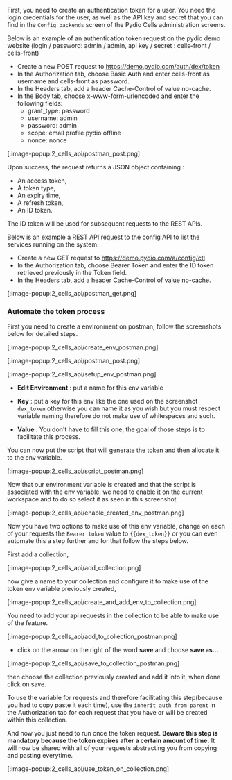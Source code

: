 
First, you need to create an authentication token for a user. You need the login credentials for the user, as well as the API key and secret that you can find in the `Config backends` screen of the Pydio Cells administration screens.

Below is an example of an authentication token request on the pydio demo website (login / password: admin / admin, api key / secret : cells-front / cells-front)

- Create a new POST request to https://demo.pydio.com/auth/dex/token
- In the Authorization tab, choose Basic Auth and enter cells-front as username and cells-front as password.
- In the Headers tab, add a header Cache-Control of value no-cache.
- In the Body tab, choose x-www-form-urlencoded and enter the following fields:
  - grant_type: password
  - username: admin
  - password: admin
  - scope: email profile pydio offline
  - nonce: nonce

[:image-popup:2_cells_api/postman_post.png]

Upon success, the request returns a JSON object containing :

- An access token,
- A token type,
- An expiry time,
- A refresh token,
- An ID token.

The ID token will be used for subsequent requests to the REST APIs.

Below is an example a REST API request to the config API to list the services running on the system.

- Create a new GET request to https://demo.pydio.com/a/config/ctl
- In the Authorization tab, choose Bearer Token and enter the ID token retrieved previously in the Token field.
- In the Headers tab, add a header Cache-Control of value no-cache.

[:image-popup:2_cells_api/postman_get.png]

### Automate the token process

First you need to create a environment on postman, follow the screenshots below for detailed steps.

[:image-popup:2_cells_api/create_env_postman.png]

[:image-popup:2_cells_api/postman_post.png]

[:image-popup:2_cells_api/setup_env_postman.png]

- **Edit Environment** : put a name for this env variable

- **Key** : put a key for this env like the one used on the screenshot `dex_token` otherwise you can name it as you wish but you must respect variable naming therefore do not make use of whitespaces and such.

- **Value** : You don't have to fill this one, the goal of those steps is to facilitate this process.

You can now put the script that will generate the token and then allocate it to the env variable.

[:image-popup:2_cells_api/script_postman.png]

Now that our environment variable is created and that the script is associated with the env variable, we need to enable it on the current workspace and to do so select it as seen in this screenshot

[:image-popup:2_cells_api/enable_created_env_postman.png]

Now you have two options to make use of this env variable, change on each of your requests the `Bearer token` value to `{{dex_token}}` or you can even automate this a step further and for that follow the steps below.

First add a collection,

[:image-popup:2_cells_api/add_collection.png]

now give a name to your collection and configure it to make use of the token env variable previously created,

[:image-popup:2_cells_api/create_and_add_env_to_collection.png]

You need to add your api requests in the collection to be able to make use of the feature.

[:image-popup:2_cells_api/add_to_collection_postman.png]

- click on the arrow on the right of the word **save** and choose **save as...**

[:image-popup:2_cells_api/save_to_collection_postman.png]

then choose the collection previously created and add it into it,
when done click on save.

To use the variable for requests and therefore facilitating this step(because you had to copy paste it each time), use the `inherit auth from parent` in the Authorization tab for each request that you have or will be created within this collection.

And now you just need to run once the token request.
**Beware this step is mandatory because the token expires after a certain amount of time.**
It will now be shared with all of your requests abstracting you from copying and pasting everytime.

[:image-popup:2_cells_api/use_token_on_collection.png]


